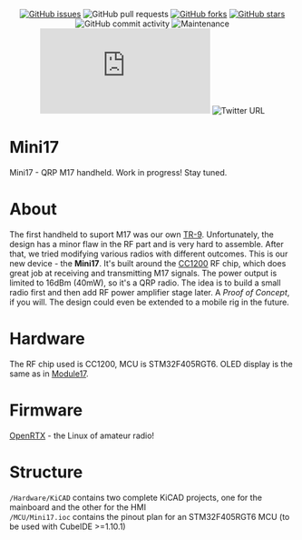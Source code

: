 <div align='center'>

[![GitHub issues](https://img.shields.io/github/issues/M17-Project/Mini17?style=flat-square)](https://github.com/M17-Project/Mini17/issues)
![GitHub pull requests](https://img.shields.io/github/issues-pr/M17-Project/Mini17?style=flat-square)
[![GitHub forks](https://img.shields.io/github/forks/M17-Project/Mini17?style=flat-square)](https://github.com/M17-Project/Mini17/network)
[![GitHub stars](https://img.shields.io/github/stars/M17-Project/Mini17?style=flat-square)](https://github.com/M17-Project/Mini17/stargazers)
![GitHub commit activity](https://img.shields.io/github/commit-activity/m/M17-Project/Mini17?style=flat-square)
![Maintenance](https://img.shields.io/maintenance/yes/2022?style=flat-square)
![Matrix](https://img.shields.io/matrix/m17-project:matrix.org?style=flat-square)
![Twitter URL](https://img.shields.io/twitter/url?style=social&url=https%3A%2F%2Ftwitter.com%2Fm17_project)

</div>

# Mini17
Mini17 - QRP M17 handheld. Work in progress! Stay tuned.

# About
The first handheld to suport M17 was our own [TR-9](https://github.com/M17-Project/TR-9). Unfortunately, the design has a minor flaw in the RF part and is very hard to assemble. After that, we tried modifying various radios with different outcomes. This is our new device - the **Mini17**. It's built around the [CC1200](https://www.ti.com/product/CC1200) RF chip, which does great job at receiving and transmitting M17 signals. The power output is limited to 16dBm (40mW), so it's a QRP radio. The idea is to build a small radio first and then add RF power amplifier stage later. A *Proof of Concept*, if you will. The design could even be extended to a mobile rig in the future.

# Hardware
The RF chip used is CC1200, MCU is STM32F405RGT6. OLED display is the same as in [Module17](https://github.com/M17-Project/Module_17).

# Firmware
[OpenRTX](https://github.com/OpenRTX/OpenRTX) - the Linux of amateur radio!

# Structure
`/Hardware/KiCAD` contains two complete KiCAD projects, one for the mainboard and the other for the HMI<br>
`/MCU/Mini17.ioc` contains the pinout plan for an STM32F405RGT6 MCU (to be used with CubeIDE >=1.10.1)
